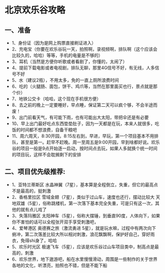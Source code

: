 # 北京欢乐谷攻略

## 一、准备
+ 1、身份证（因为是网上购票直接刷证进入）
+ 2、充电宝（你要在欢乐谷玩一天，拍照啊，录视频啊，排队啊（这个应该会比较久的，哈哈）等等，手机的电量是不够的）
+ 3、耳机（当然是方便你听歌或者看剧了，你懂的，太闹了）
+ 4、提前下载电影或者电视剧，排队无聊，那里4G信号不好，有无线，人多信号不好
+ 5、水（建议2瓶），不用太多，免的一直上厕所浪费时间
+ 6、吃的（火腿肠、面包，饼干、鸡爪等，当然在那里面买也行，景点就是那个价）
+ 7、地铁公交卡（哈哈，这个现在手机很方便）
+ 8、去之前的晚上一定要睡好，早点睡，保证第二天可以疯个够，不会半途而废！
+ 9、出门前看天气，有可能下雨，也有可能出大太阳，带把伞还是有必要
+ 10、早上出门最好吃点东西垫垫肚子，因为一天都是在玩，本来人就很多，吃饭的时间都不想浪费，自备干粮吧
+ 11、周六周天，8:30开园，8:15左右到，早进，早玩，第一个项目基本不用排队，甚至是第一。赶早不赶晚。周一至周五是9:00开园，早到啥都好说。欢乐谷的项目一般是9点开始逐一启动，按时间点去玩，如果人多就换个统一时间的项目玩，这样不会耽搁剩下的安排


## 二、项目优先级推荐:
+ 1、亚特兰蒂斯区
水晶神翼（7星），基本算是全程倒立，失重，但它的最高点不是最高的，挺刺激
+ 2、香格里拉区
雪域金翅（7星），类似于过山车，速度也还行，摆动比较大
天地双雄（5星），俗称跳楼机，第一次落下基本完全失重，可是只有这一次，其他的就有点儿戏了
+ 3、失落玛雅区
太阳神车（5星），俗称大摆锤，到垂直90度，人体向下，如果你不害怕的话可以全程张开双手享受刺激吧，
+ 4、爱琴港区
奥德赛之旅（激流勇进 5星），就是玩水嘛，过程中有两次向下俯冲，第二次落差比较大所以相对刺激，浪花飘飘啊，保护好自己，穿好雨衣，免得shi身了，哈哈
+ 5、欢乐时光区
极速飞车（5星），应该是欢乐谷过山车项目类中，制高点是最高的，刺激
+ 6、欢乐世界，地下遨游吧，船在水里慢慢滑动，周围是一些制作的关于世界各地的文化，听漂亮，拍照也不错，但是不能下船
